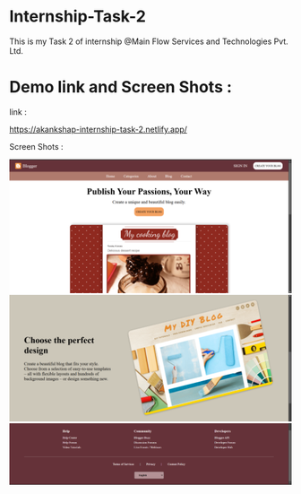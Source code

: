 # Internship-Task-2

This is my Task 2 of internship @Main Flow Services and Technologies Pvt. Ltd.

# Demo link and Screen Shots :

link :

https://akankshap-internship-task-2.netlify.app/

Screen Shots :

![alt text](<images\Screenshot 1.png>) ![alt text](<images\Screenshot 2.png>) ![alt text](<images\Screenshot 3.png>)